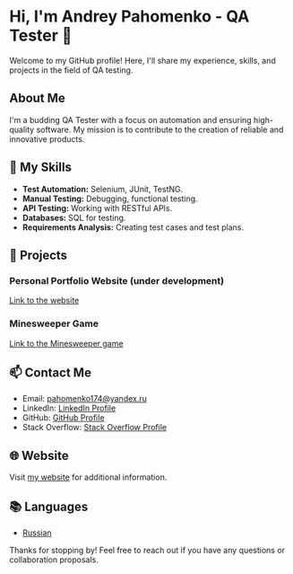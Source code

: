 # Hi, I'm Andrey Pahomenko - QA Tester 👋

Welcome to my GitHub profile! Here, I'll share my experience, skills, and projects in the field of QA testing.

## About Me

I'm a budding QA Tester with a focus on automation and ensuring high-quality software. My mission is to contribute to the creation of reliable and innovative products.

## 🚀 My Skills

- **Test Automation:** Selenium, JUnit, TestNG.
- **Manual Testing:** Debugging, functional testing.
- **API Testing:** Working with RESTful APIs.
- **Databases:** SQL for testing.
- **Requirements Analysis:** Creating test cases and test plans.

## 💼 Projects

### Personal Portfolio Website (under development)

[Link to the website](https://pahma174.github.io/qa%20%D0%B2%D0%B8%D0%B7%D0%B8%D1%82%D0%BA%D0%B0/)

### Minesweeper Game

[Link to the Minesweeper game](pahma174.github.io/saper/)

## 📫 Contact Me

- Email: pahomenko174@yandex.ru
- LinkedIn: [LinkedIn Profile](https://www.linkedin.com/in/вашlinkedin)
- GitHub: [GitHub Profile](https://github.com/Pahma174)
- Stack Overflow: [Stack Overflow Profile](https://stackoverflow.com/users/23077820)

## 🌐 Website

Visit [my website](https://pahma174.github.io/qa%20%D0%B2%D0%B8%D0%B7%D0%B8%D1%82%D0%BA%D0%B0/) for additional information.

## 📚 Languages

- [Russian](README.md)

Thanks for stopping by! Feel free to reach out if you have any questions or collaboration proposals.
